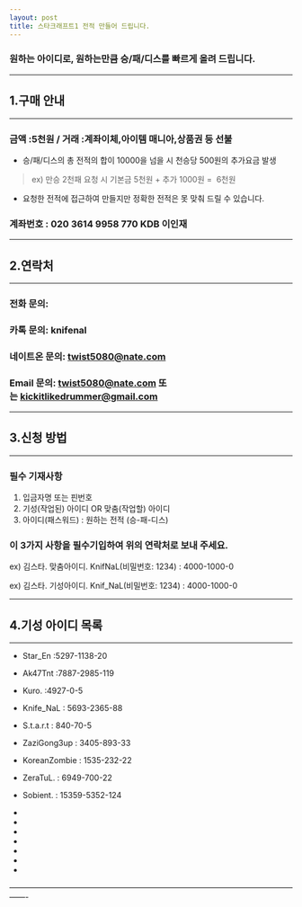 ```yaml
---
layout: post
title: 스타크래프트1 전적 만들어 드립니다.
---
```



###  원하는 아이디로, 원하는만큼 승/패/디스를 빠르게 올려 드립니다. 
  
    
      
      
***
## 1.구매 안내
***

### 금액 :5천원 / 거래 :계좌이체,아이템 매니아,상품권 등 선불 

 * 승/패/디스의 총 전적의 합이 10000을 넘을 시 천승당 500원의 추가요금 발생  
  > ex) 만승 2천패 요청 시 기본금 5천원 + 추가 1000원 =  6천원  
  
 * 요청한 전적에 접근하여 만들지만 정확한 전적은 못 맞춰 드릴 수 있습니다.

### 계좌번호 : 020 3614 9958 770 KDB 이인재 

  

***

## 2.연락처

***


### 전화 문의: 

### 카톡 문의: knifenal

### 네이트온 문의: twist5080@nate.com

### Email 문의: [twist5080@nate.com](mailto:twist5080@nate.com) 또는 [kickitlikedrummer@gmail.com](mailto:kickitlikedrummer@gmail.com)
    
    
  
***
## 3.신청 방법 

***


### 필수 기재사항

1. 입금자명 또는 핀번호
2. 기성(작업된) 아이디 OR 맞춤(작업할) 아이디
3. 아이디(패스워드) : 원하는 전적 (승-패-디스)

### 이 3가지 사항을 필수기입하여 위의 연락처로 보내 주세요.

ex) 김스타. 맞춤아이디. KnifNaL(비밀번호: 1234) : 4000-1000-0 

ex) 김스타. 기성아이디. Knif_NaL(비밀번호: 1234) : 4000-1000-0 

       
  
***
## 4.기성 아이디 목록
***

* Star_En :5297-1138-20

* Ak47Tnt :7887-2985-119 

* Kuro. :4927-0-5

* Knife_NaL : 5693-2365-88

* S.t.a.r.t : 840-70-5  

* ZaziGong3up : 3405-893-33

* KoreanZombie : 1535-232-22

* ZeraTuL. : 6949-700-22

* Sobient. : 15359-5352-124

* 

* 

* 

* 

* 

* 

* 

——————————————————————————————————————-
